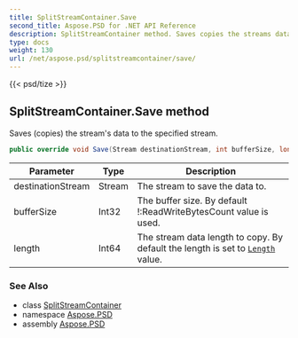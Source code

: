 ```yaml
---
title: SplitStreamContainer.Save
second_title: Aspose.PSD for .NET API Reference
description: SplitStreamContainer method. Saves copies the streams data to the specified stream
type: docs
weight: 130
url: /net/aspose.psd/splitstreamcontainer/save/
---
```

{{< psd/tize >}}
## SplitStreamContainer.Save method

Saves (copies) the stream's data to the specified stream.

```csharp
public override void Save(Stream destinationStream, int bufferSize, long length)
```

| Parameter | Type | Description |
| --- | --- | --- |
| destinationStream | Stream | The stream to save the data to. |
| bufferSize | Int32 | The buffer size. By default !:ReadWriteBytesCount value is used. |
| length | Int64 | The stream data length to copy. By default the length is set to [`Length`](../length/) value. |

### See Also

* class [SplitStreamContainer](../)
* namespace [Aspose.PSD](../../../aspose.psd/)
* assembly [Aspose.PSD](../../../)


